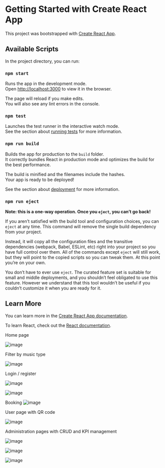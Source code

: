 # Getting Started with Create React App

This project was bootstrapped with [Create React App](https://github.com/facebook/create-react-app).

## Available Scripts

In the project directory, you can run:

### `npm start`

Runs the app in the development mode.\
Open [http://localhost:3000](http://localhost:3000) to view it in the browser.

The page will reload if you make edits.\
You will also see any lint errors in the console.

### `npm test`

Launches the test runner in the interactive watch mode.\
See the section about [running tests](https://facebook.github.io/create-react-app/docs/running-tests) for more information.

### `npm run build`

Builds the app for production to the `build` folder.\
It correctly bundles React in production mode and optimizes the build for the best performance.

The build is minified and the filenames include the hashes.\
Your app is ready to be deployed!

See the section about [deployment](https://facebook.github.io/create-react-app/docs/deployment) for more information.

### `npm run eject`

**Note: this is a one-way operation. Once you `eject`, you can’t go back!**

If you aren’t satisfied with the build tool and configuration choices, you can `eject` at any time. This command will remove the single build dependency from your project.

Instead, it will copy all the configuration files and the transitive dependencies (webpack, Babel, ESLint, etc) right into your project so you have full control over them. All of the commands except `eject` will still work, but they will point to the copied scripts so you can tweak them. At this point you’re on your own.

You don’t have to ever use `eject`. The curated feature set is suitable for small and middle deployments, and you shouldn’t feel obligated to use this feature. However we understand that this tool wouldn’t be useful if you couldn’t customize it when you are ready for it.

## Learn More

You can learn more in the [Create React App documentation](https://facebook.github.io/create-react-app/docs/getting-started).

To learn React, check out the [React documentation](https://reactjs.org/).

Home page

![image](https://user-images.githubusercontent.com/98088041/227201310-f158cde6-f107-495d-87cb-de778db3a960.png)

Filter by music type

![image](https://user-images.githubusercontent.com/98088041/227201410-dcaeb394-6f85-47ab-bab9-0f3b863ee56b.png)

Login / register

![image](https://user-images.githubusercontent.com/98088041/227201487-9c15372a-4772-44aa-85a5-66b94ece17cf.png)

![image](https://user-images.githubusercontent.com/98088041/227201529-89470900-b67d-4f18-abf1-becfd410d6a3.png)

Booking
![image](https://user-images.githubusercontent.com/98088041/227201657-cb012625-feeb-4e39-99ae-365a664e8e14.png)

User page with QR code

![image](https://user-images.githubusercontent.com/98088041/227201733-63b3fdd2-c2e3-4519-8a03-84bd5f1299b9.png)

Administration pages with CRUD and KPI management

![image](https://user-images.githubusercontent.com/98088041/227201796-8aeb8cdb-9015-43c2-be8f-1759689caabb.png)

![image](https://user-images.githubusercontent.com/98088041/227201836-02953953-675d-4967-b3af-fa80c2d8e58a.png)

![image](https://user-images.githubusercontent.com/98088041/227201878-f69495b2-11d5-497c-b238-0ed564f908c3.png)










